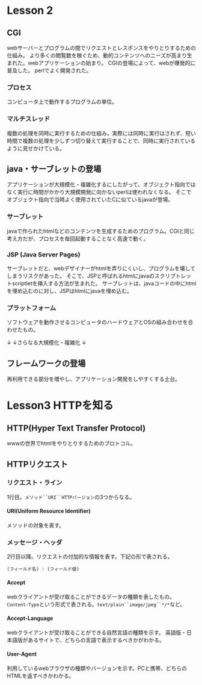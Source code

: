 # Lesson 2

## CGI
webサーバーとプログラムの間でリクエストとレスポンスをやりとりするための仕組み。
より多くの閲覧数を稼ぐため、動的コンテンツへのニーズが高まり生まれた。webアプリケーションの始まり。
CGIの登場によって、webが爆発的に普及した。
perlでよく開発された。

### プロセス
コンピュータ上で動作するプログラムの単位。

### マルチスレッド
複数の処理を同時に実行するための仕組み。実際には同時に実行はされず、短い時間で複数の処理を少しずつ切り替えて実行することで、同時に実行されているように見せかけている。

## java・サーブレットの登場
アプリケーションが大規模化・複雑化するにしたがって、オブジェクト指向ではなく実行に時間がかかり大規模開発に向かないperlは使われなくなる。
そこでオブジェクト指向で当時よく使用されていたCに似ているjavaが登場。

### サーブレット
javaで作られたhtmlなどのコンテンツを生成するためのプログラム。CGIと同じ考え方だが、プロセスを毎回起動することなく高速で動く。

### JSP (Java Server Pages)
サーブレットだと、webデザイナーがhtmlを弄りにくいし、プログラムを壊してしまうリスクがあった。
そこで、JSPと呼ばれるhtmlにjavaのスクリプトレットscriptletを挿入する方法が生まれた。
サーブレットは、javaコードの中にhtmlを埋め込むのに対し、JSPはhtmlにjavaを埋め込む。

### プラットフォーム
ソフトウェアを動作させるコンピュータのハードウェアとOSの組み合わせを合わせたもの。

↓
↓さらなる大規模化・複雑化
↓

## フレームワークの登場
再利用できる部分を増やし、アプリケーション開発をしやすくする土台。

# Lesson3 HTTPを知る

## HTTP(Hyper Text Transfer Protocol)
wwwの世界でhtmlをやりとりするためのプロトコル。

## HTTPリクエスト
###  リクエスト・ライン
1行目。`メソッド``URI``HTTPバージョン`の3つからなる。

#### URI(Uniform Resource Identifier)
メソッドの対象を表す。

### メッセージ・ヘッダ
2行目以降。リクエストの付加的な情報を表す。下記の形で表される。
```
(フィールド名) : (フィールド値)
```
#### Accept
webクライアントが受け取ることができるデータの種類を表したもの。`Content-Type`という形式で表される。`text/plain``image/jpeg``*/*`など。

#### Accept-Language
webクライアントが受け取ることができる自然言語の種類を示す。
英語版・日本語版があるサイトで、どちらの言語で表示するべきかがわかる。

#### User-Agent
利用しているwebブラウザの種類やバージョンを示す。PCと携帯、どちらのHTMLを返すべきかわかる。
